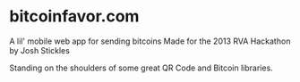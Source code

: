 bitcoinfavor.com
==================

A lil' mobile web app for sending bitcoins
Made for the 2013 RVA Hackathon by Josh Stickles

Standing on the shoulders of some great QR Code and Bitcoin libraries.
